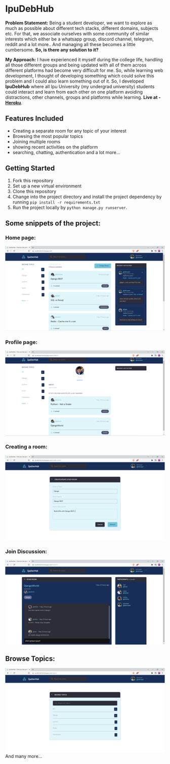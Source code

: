 # IpuDebHub

**Problem Statement:** Being a student developer, we want to explore as much as possible about different tech stacks, different domains, subjects etc. For that, we associate ourselves with some community of similar interests which either be a
whatsapp group, discord channel, telegram, reddit and a lot more.. And managing all these becomes a little cumbersome. **So, is there any solution to it?**

**My Approach:** I have experienced it myself during the college life, handling all those different groups and being updated with all of them across different platforms had become very difficult for me. So, while learning web development, I thought of developing something which could solve this problem and I could also learn something out of it. So, I developed  **IpuDebHub** where all Ipu University (my undergrad university) students could interact and learn from each other on one platform avoiding distractions, other channels, groups and platforms while learning. **Live at - [Heroku](https://ipudevhub.herokuapp.com/)**.

## Features Included
  - Creating a separate room for any topic of your interest
  - Browsing the most popular topics
  - Joining multiple rooms
  - showing recent activities on the platform
  - searching, chatting, authentication and a lot more...

## Getting Started 
1. Fork this repository
2. Set up a new virtual environment
3. Clone this repository
4. Change into the project directory and install the project dependency by running `pip install -r requirements.txt`
5. Run the project locally by `python manage.py runserver`.

## Some snippets of the project:

### Home page:
![home](snaps/home.png)
  
### Profile page:
![](snaps/profile.png)
  
### Creating a room:
![about](snaps/create-room.png)
  
### Join Discussion:
![services](snaps/discussion.png)
  
## Browse Topics:
![contact us](snaps/browsing.png)
                                                                                             And many more...

